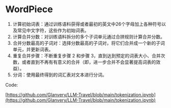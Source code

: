 # WordPiece

1. 计算初始词表：通过训练语料获得或者最初的英文中26个字母加上各种符号以及常见中文字符，这些作为初始词表。
2. 计算合并分数：对训练语料拆分的多个子词单元通过合拼规则计算合并分数。
3. 合并分数最高的子词对：选择分数最高的子词对，将它们合并成一个新的子词单元，并更新词表。
4. 重复合并步骤：不断重复步骤 2 和步骤 3，直到达到预定的词表大小、合并次数，或者直到不再有有意义的合并（即，进一步合并不会显著提高词表的效益）。
5. 分词：使用最终得到的词汇表对文本进行分词。

Code:

[https://github.com/Glanvery/LLM-Travel/blob/main/tokenization.ipynb](https://github.com/Glanvery/LLM-Travel/blob/main/tokenization.ipynb)
